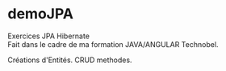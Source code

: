 # demoJPA
Exercices JPA Hibernate <br>
Fait dans le cadre de ma formation JAVA/ANGULAR Technobel. 

Créations d'Entités. 
CRUD methodes.

